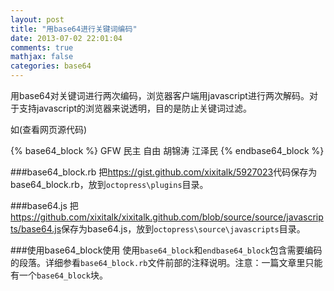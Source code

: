 ```yaml
---
layout: post
title: "用base64进行关键词编码"
date: 2013-07-02 22:01:04
comments: true
mathjax: false
categories: base64
---
```

用base64对关键词进行两次编码，浏览器客户端用javascript进行两次解码。对于支持javascript的浏览器来说透明，目的是防止关键词过滤。

<!--more-->

如(查看网页源代码)

{% base64_block %}
GFW 民主 自由 胡锦涛 江泽民 
{% endbase64_block %}

###base64_block.rb
把<https://gist.github.com/xixitalk/5927023>代码保存为base64_block.rb，放到`octopress\plugins`目录。

###base64.js
把<https://github.com/xixitalk/xixitalk.github.com/blob/source/source/javascripts/base64.js>保存为base64.js，放到`octopress\source\javascripts`目录。

###使用base64_block使用
使用`base64_block`和`endbase64_block`包含需要编码的段落。详细参看`base64_block.rb`文件前部的注释说明。注意：一篇文章里只能有一个`base64_block`块。
